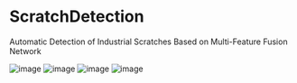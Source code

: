 # ScratchDetection

Automatic Detection of Industrial Scratches Based on Multi-Feature Fusion Network

![image](https://github.com/love6tao/ScratchDetection/tree/master/GIF/image19.GIF) 
![image](https://github.com/love6tao/ScratchDetection/tree/master/GIF/image20.GIF) 
![image](https://github.com/love6tao/ScratchDetection/tree/master/GIF/image21.GIF) 
![image](https://github.com/love6tao/ScratchDetection/tree/master/GIF/image22.GIF) 
